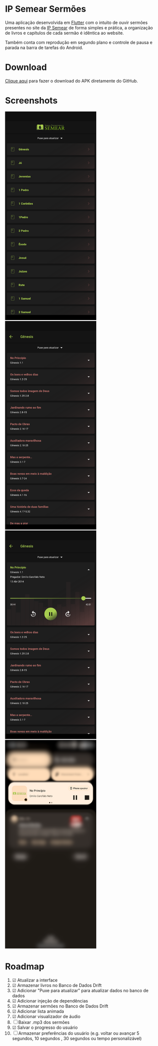 # IP Semear Sermões

Uma aplicação desenvolvida em [Flutter](https://flutter.dev) com o intuito de ouvir sermões presentes no site da [IP Semear](https://ipsemear.org/sermoes-audio/) de forma simples e prática, a organização de livros e capítulos de cada sermão é idêntica ao website.

Também conta com reprodução em segundo plano e controle de pausa e parada na barra de tarefas do Android.

# Download

[Clique aqui](https://github.com/FernandoAntonio/ip_semear_sermoes/releases/download/1.1.0/ip_semear.apk) para fazer o download do APK diretamente do GitHub.

# Screenshots

<img src="screenshots/screenshot1.png" width="300" height="683"/> <img src="screenshots/screenshot2.png" width="300" height="683"/> <img src="screenshots/screenshot3.png" width="300" height="683"/> <img src="screenshots/screenshot4.png" width="300" height="683"/>


# Roadmap

1.  ☑ Atualizar a interface
2.  ☑ Armazenar livros no Banco de Dados Drift
3.  ☑ Adicionar "Puxe para atualizar" para atualizar dados no banco de dados
4.  ☑ Adicionar injeção de dependências
5.  ☑ Armazenar sermões no Banco de Dados Drift
6.  ☑ Adicionar lista animada
7.  ☑ Adicionar visualizador de áudio
8.  ☐ Baixar .mp3 dos sermões
9.  ☑ Salvar o progresso do usuário
10. ☐ Armazenar preferências do usuário (e.g. voltar ou avançar 5 segundos, 10 segundos , 30 segundos ou tempo personalizável)